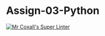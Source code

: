 # Assign-03-Python
[![Mr Coxall's Super Linter](https://github.com/ICS3U-Programming-JaydinM/Assign-03-Python/workflows/Mr%20Coxall's%20Super%20Linter/badge.svg)](https://github.com/ICS3U-Programming-JaydinM/Assign-03-Python/actions/)

